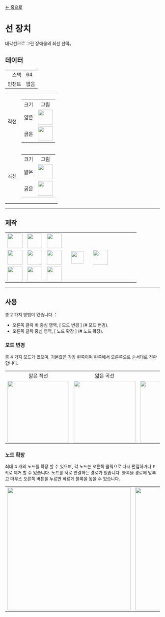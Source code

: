 [← 홈으로](../)
# 선 장치
대각선으로 그린 장애물의 최선 선택。

## 데이터
<table>
    <tr><td align="end">스택</td><td>64</td></tr>
    <tr><td align="end">인챈트</td><td>없음</td></tr>
</table>
<table>
    <tr>
        <td align="center">직선</td>
        <td>
            <table>
                <tr><td align="center">크기</td><td align="center">그림</td></tr>
                <tr><td align="center">얇은</td><td><img src="https://i.imgur.com/hhI9h1R.png" height="48"/></td></tr>
                <tr><td align="center">굵은</td><td><img src="https://i.imgur.com/SJBTnkG.png" height="48"/></td></tr>
            </table>
        </td>
    </tr>
    <tr>
        <td align="center">곡선</td>
        <td>
            <table>
                <tr><td align="center">크기</td><td align="center">그림</td></tr>
                <tr><td align="center">얇은</td><td><img src="https://i.imgur.com/d3Qzrtq.png" height="48"/></td></tr>
                <tr><td align="center">굵은</td><td><img src="https://i.imgur.com/PiWyIRO.png" height="48"/></td></tr>
            </table>
        </td>
    </tr>
</table>

---

## 제작
<table>
    <tr><td><img src="https://i.imgur.com/FzeH8zW.png" width="48"/></td><td><img src="https://i.imgur.com/GkMJMSS.png" width="48"/></td><td><img src="https://i.imgur.com/FzeH8zW.png" width="48"/></td><td colspan="3"></td></tr>
    <tr><td><img src="https://i.imgur.com/GkMJMSS.png" width="48"/></td><td><img src="https://i.imgur.com/hhnlgTn.png" width="48"/></td><td><img src="https://i.imgur.com/GkMJMSS.png" width="48"/></td><td width="70" align="center"><img src="https://i.imgur.com/VE0KqIE.png" width="40"/></td><td><img src="https://i.imgur.com/hhI9h1R.png" width="48"/></td><td width="70"></td></tr>
    <tr><td><img src="https://i.imgur.com/FzeH8zW.png" width="48"/></td><td><img src="https://i.imgur.com/GkMJMSS.png" width="48"/></td><td><img src="https://i.imgur.com/FzeH8zW.png" width="48"/></td><td colspan="3"></td></tr>
</table>

---

## 사용
총 2 가지 방법이 있습니다.：
- 오른쪽 클릭 비 중심 영역, [ 모드 변경 ] (# 모드 변경).
- 오른쪽 클릭 중심 영역, [ 노드 확장 ] (# 노드 확장).

### 모드 변경
총 4 가지 모드가 있으며, 기본값은 가장 왼쪽이며 왼쪽에서 오른쪽으로 순서대로 전환합니다.
<table>
    <tr>
        <td align="center">얇은 직선</td>
        <td align="center">얇은 곡선</td>
        <td align="center">굵은 직선</td>
        <td align="center">굵은 곡선</td>
    </tr>
    <tr>
        <td><img src="https://i.imgur.com/nZBnJ5V.png" width="200"/></td>
        <td><img src="https://i.imgur.com/vY8uPDN.png" width="200"/></td>
        <td><img src="https://i.imgur.com/e39eLW7.png" width="200"/></td>
        <td><img src="https://i.imgur.com/tHV19LF.png" width="200"/></td>
    </tr>
</table>

### 노드 확장
최대 4 개의 노드를 확장 할 수 있으며, 각 노드는 오른쪽 클릭으로 다시 편집하거나 ` F 키 `로 제거 할 수 있습니다.
노드를 서로 연결하는 경로가 있습니다. 블록을 경로에 맞추고 마우스 오른쪽 버튼을 누르면 빠르게 블록을 놓을 수 있습니다.
<table>
    <tr><td><img src="https://i.imgur.com/tHV19LF.png" width="400"/></td><td><img src="https://i.imgur.com/IT7G4E9.png" width="400"/></td></tr>
</table>
